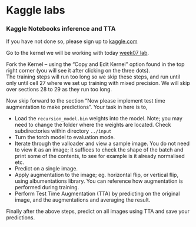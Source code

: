 # Kaggle labs

### Kaggle Notebooks inference and TTA
    
If you have not done so, please sign up to [kaggle.com](kaggle.com)    
    
Go to the kernel we will be working with today [week07 lab](https://www.kaggle.com/darraghdog/berkeley-mids-w251-week7-lab).   
   
Fork the Kernel – using the “Copy and Edit Kernel” option found in the top right corner (you will see it after clicking on the three dots).   
The training steps will run too long so we skip these steps, and run until only until cell 27 where we set up training with mixed precision. We will skip over sections 28 to 29 as they run too long.   

Now skip forward to the section “Now please implement test time augmentation to make predictions”.
Your task in here is to,
* Load the `recursion_model.bin` weights into the model. Note; you may need to change the folder where the weights are located. Check subdirectories within directory `../input`    
* Turn the torch model to evaluation mode.   
* Iterate through the valloader and view a sample image. You do not need to view it as an image; it suffices to check the shape of the batch and print some of the contents, to see for example is it already normalised etc.      
* Predict on a single image.   
* Apply augmentation to the image; eg. horizontal flip, or vertical flip, using albumentations library. You can reference how augmentation is performed during training.        
* Perform Test Time Augmentation (TTA) by predicting on the original image, and the augmentations and averaging the result.   

Finally after the above steps, predict on all images using TTA and save your predictions. 

